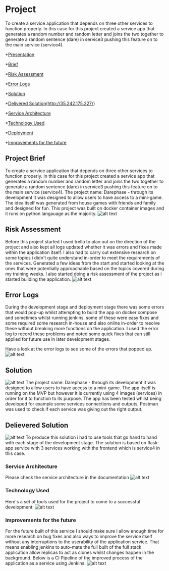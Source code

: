 # Project
To create a service application that depends on three other services to function properly. In this case for this project created a service app that generates a random number and random letter and joins the two together to generate a random sentence (dare) in service3 pushing this feature on to the main service (service4).

*[Presentation](https://docs.google.com/presentation/d/1sSAeM0Jy_vNnw6RrfvDNmUF_LZkfKvl041Kc1tFScps/edit?usp=sharing)
 
*[Brief](#brief)

*[Risk Assessment](#riskassessment)

*[Error Logs](#errorLogs)

*[Solution](#solution)

*[Delivered Solution](#deliveredsolution)(http://35.242.175.227/)

*[Service Architecture](#servicearchitecture)

*[Technology Used](#report)

*[Deployment](#Deployment)

*[Improvements for the future](#improve)

<a name="brief"></a>
## Project Brief
To create a service application that depends on three other services to function properly. In this case for this project created a service app that generates a random number and random letter and joins the two together to generate a random sentence (dare) in service3 pushing this feature on to the main service (service4).
The project name: Darephase - through its development it was designed to allow users to have access to a mini-game. The idea itself was generated from house games with friends and family and designed for fun. This project was built on docker container images and it runs on python langauage as the majority. 
![alt text](https://github.com/LeeroyC710/dockerpj/blob/master/documentation/Trello.png)

<a name="risk assessment"></a>
## Risk Assessment
Before this project started I used trello to plan out on the direction of the project and also kept all logs updated whether it was errors and fixes made within the application itself. I also had to carry out extensive research on some topics i didn't quite understand in-order to meet the requirements of the services. Generated a few ideas from the start and started looking at the ones that were potentially approachable based on the topics covered during my training weeks. I also started doing a risk assessment of the project as i started building the application. 
![alt text](https://github.com/LeeroyC710/dockerpj/blob/master/documentation/riskassessment.png)

<a name="errorlogs"></a>
## Error Logs
During the development stage and deployment stage there was some errors that would pop-up whilst attempting to build the app on docker compose and sometimes whilst running jenkins, some of these were easy fixes and some required some research in-house and also online in-order to resolve these without breaking more functions on the application. I used the error log to record these problems and noted some quick fixes that can still applied for future use in later development stages. 

Have a look at the error logs to see some of the errors that popped up. 
![alt text](https://github.com/LeeroyC710/dockerpj/blob/master/documentation/Errorlogs.png)

<a name="solution"></a>
## Solution
![alt text](https://github.com/LeeroyC710/dockerpj/blob/master/documentation/deliveredsolution.png)
The project name: Darephase - through its development it was designed to allow users to have access to a mini-game.
The app itself is running on the MVP but however it is currently using 4 images (services) in order for it to function to its purpose. The app has been tested whilst being developed for example some services connections and outputs, Postman was used to check if each service was giving out the right output. 


<a name="Delivered Solution"></a>
## Delievered Solution 
![alt text](https://github.com/LeeroyC710/dockerpj/blob/master/documentation/DarePhase.png)
To produce this solution i had to use tools that go hand to hand with each stage of the development stage. The solution is based on flask-app service with 3 services working with the frontend which is service4 in this case.  

<a name="service architecture"></a>
### Service Architecture
Please check the service architecture in the documentation
![alt text](https://github.com/LeeroyC710/dockerpj/blob/master/documentation/ServiceArchitecture.png)

<a name="Technology used"></a>
### Technology Used
Here's a set of tools used for the project to come to a successful development: 
![alt text](https://github.com/LeeroyC710/dockerpj/blob/master/documentation/TechnologyUsed.png)

<a name="Improvements for the future"></a>
### Improvements for the future
For the future built of this service I should make sure I allow enough time for more research on bug fixes and also ways to improve the service itself without any interruptions to the userability of the application service. That means enabling jenkins to auto-mate the full built of the full stack application allow replicas to act as clones whilst changes happen in the background. Below is a CI Pipeline of the improved process of the application as a service using Jenkins. 
![alt text](https://github.com/LeeroyC710/dockerpj/blob/master/documentation/JenkinsCIPipeline.png)


